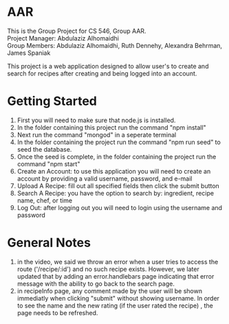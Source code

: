 # AAR

This is the Group Project for CS 546, Group AAR. <br />
Project Manager: Abdulaziz Alhomaidhi <br />
Group Members: Abdulaziz Alhomaidhi, Ruth Dennehy, Alexandra Behrman, James Spaniak <br />

This project is a web application designed to allow user's to create and search for recipes after creating and being logged into an account.

# Getting Started
1. First you will need to make sure that node.js is installed.
2. In the folder containing this project run the command "npm install"
3. Next run the command "mongod" in a seperate terminal 
4. In the folder containing the project run the command "npm run seed" to seed the database.
5. Once the seed is complete, in the folder containing the project run the command "npm start"
6. Create an Account: to use this application you will need to create an account by providing a valid username, password, and e-mail 
7. Upload A Recipe: fill out all specified fields then click the submit button
8. Search A Recipe: you have the option to search by: ingredient, recipe name, chef, or time
9. Log Out: after logging out you will need to login using the username and password

# General Notes
1. in the video, we said we throw an error when a user tries to access the route ('/recipe/:id') and no such recipe exists. However, we later updated that by adding an error.handlebars page indicating that error message  with the ability to go back to the search page.
2. in recipeInfo page, any comment made by the user will be shown immediatly when clicking "submit" without showing username. In order to see the name and the new rating (if the user rated the recipe) , the page needs to be refreshed. 
